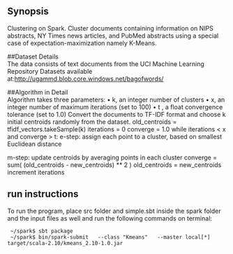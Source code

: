 ## Synopsis  
Clustering on Spark. Cluster documents containing information on NIPS abstracts, NY Times news articles, and PubMed abstracts using a special case of expectation-maximization namely K-Means.

##Dataset Details  
The data consists of text documents from the UCI Machine Learning Repository
Datasets available at:http://ugammd.blob.core.windows.net/bagofwords/

##Algorithm in Detail  
Algorithm takes three parameters:
• k, an integer number of clusters
• x, an integer number of maximum iterations (set to 100)
• t , a float convergence tolerance (set to 1.0)
Convert the documents to TF-IDF format and choose k initial centroids
randomly from the dataset.
old_centroids = tfidf_vectors.takeSample(k)
iterations = 0
converge = 1.0
while iterations < x and converge > t:
  e-step: assign each point to a cluster, based on smallest Euclidean distance

  m-step: update centroids by averaging points in each cluster
  converge = sum( (old_centroids - new_centroids) ** 2 )
  old_centroids = new_centroids
  increment iterations

## run instructions  
To run the program, place src folder and simple.sbt inside the spark folder and the input files as well and run the following commands on terminal:
```
 ~/spark$ sbt package
 ~/spark$ bin/spark-submit   --class "Kmeans"   --master local[*]   target/scala-2.10/kmeans_2.10-1.0.jar
 ```

